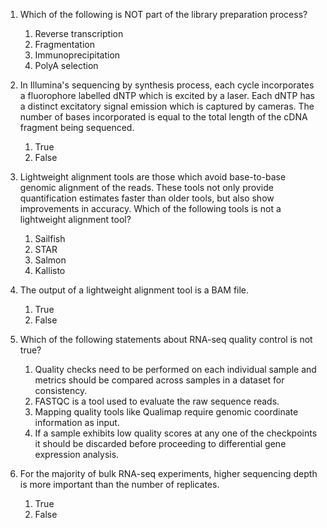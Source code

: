 1. Which of the following is NOT part of the library preparation process?

	1. Reverse transcription
	1. Fragmentation
	1. Immunoprecipitation
	1. PolyA selection

 
1. In Illumina's sequencing by synthesis process, each cycle incorporates a fluorophore labelled dNTP which is excited by a laser. Each dNTP has a distinct excitatory signal emission which is captured by cameras. The number of bases incorporated is equal to the total length of the cDNA fragment being sequenced.

	1. True
	2. False

1. Lightweight alignment tools are those which avoid base-to-base genomic alignment of the reads. These tools not only provide quantification estimates faster than older tools, but also show improvements in accuracy. Which of the following tools is not a lightweight alignment tool?

	1. Sailfish
	1. STAR
	1. Salmon
	1. Kallisto

1. The output of a lightweight alignment tool is a BAM file.

	1. True
	1. False

1. Which of the following statements about RNA-seq quality control is not true?

	1. Quality checks need to be performed on each individual sample and metrics should be compared across samples in a dataset for consistency.
	1. FASTQC is a tool used to evaluate the raw sequence reads.
	1. Mapping quality tools like Qualimap require genomic coordinate information as input.
	1. If a sample exhibits low quality scores at any one of the checkpoints it should be discarded before proceeding to differential gene expression analysis.
   
5. For the majority of bulk RNA-seq experiments, higher sequencing depth is more important than the number of replicates.

	1. True
	1. False
